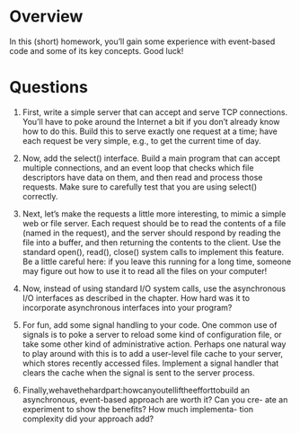 # Overview
In this (short) homework, you’ll gain some experience with event-based code and some of its key concepts. Good luck!

# Questions

1. First, write a simple server that can accept and serve TCP connections. You’ll have to poke around the Internet a bit if you don’t already know how to do this. Build this to serve exactly one request at a time; have each request be very simple, e.g., to get the current time of day.

2. Now, add the select() interface. Build a main program that can accept multiple connections, and an event loop that checks which file descriptors have data on them, and then read and process those requests. Make sure to carefully test that you are using select() correctly.

3. Next, let’s make the requests a little more interesting, to mimic a simple web or file server. Each request should be to read the contents of a file (named in the request), and the server should respond by reading the file into a buffer, and then returning the contents to the client. Use the standard open(), read(), close() system calls to implement this feature. Be a little careful here: if you leave this running for a long time, someone may figure out how to use it to read all the files on your computer!

4. Now, instead of using standard I/O system calls, use the asynchronous I/O interfaces as described in the chapter. How hard was it to incorporate asynchronous interfaces into your program?

5. For fun, add some signal handling to your code. One common use of signals is to poke a server to reload some kind of configuration file, or take some other kind of administrative action. Perhaps one natural way to play around with this is to add a user-level file cache to your server, which stores recently accessed files. Implement a signal handler that clears the cache when the signal is sent to the server process.

6. Finally,wehavethehardpart:howcanyoutelliftheefforttobuild an asynchronous, event-based approach are worth it? Can you cre- ate an experiment to show the benefits? How much implementa- tion complexity did your approach add?